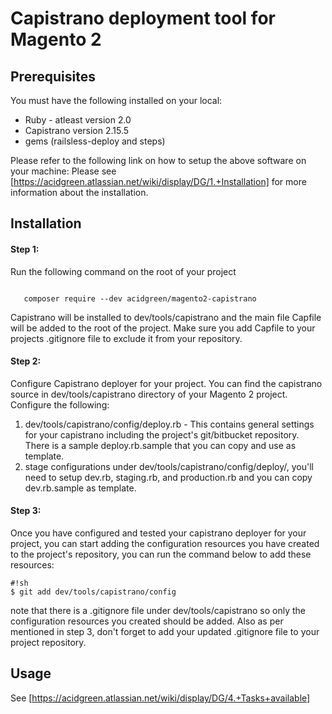 # Capistrano deployment tool for Magento 2 #

## Prerequisites ##
You must have the following installed on your local:

* Ruby - atleast version 2.0
* Capistrano version 2.15.5
* gems (railsless-deploy and steps)

Please refer to the following link on how to setup the above software on your machine:
Please see [https://acidgreen.atlassian.net/wiki/display/DG/1.+Installation] for more information about the installation.

## Installation ##

#### Step 1: 
Run the following command on the root of your project

```

   composer require --dev acidgreen/magento2-capistrano

```
Capistrano will be installed to dev/tools/capistrano and the main file Capfile will be added to the root of the project. Make sure you add Capfile to your projects .gitignore file to exclude it from your repository.

#### Step 2: 
Configure Capistrano deployer for your project. You can find the capistrano source in dev/tools/capistrano directory of your Magento 2 project. Configure the following:
1. dev/tools/capistrano/config/deploy.rb - This contains general settings for your capistrano including the project's git/bitbucket repository. There is a sample deploy.rb.sample that you can copy and use as template.
2. stage configurations under dev/tools/capistrano/config/deploy/, you'll need to setup dev.rb, staging.rb, and production.rb and you can copy dev.rb.sample as template.

#### Step 3:
Once you have configured and tested your capistrano deployer for your project, you can start adding the configuration resources you have created to the project's repository, you can run the command below to add these resources:

```
#!sh
$ git add dev/tools/capistrano/config
```
note that there is a .gitignore file under dev/tools/capistrano so only the configuration resources you created should be added. Also as per mentioned in step 3, don't forget to add your updated .gitignore file to your project repository. 


## Usage ##
See [https://acidgreen.atlassian.net/wiki/display/DG/4.+Tasks+available]